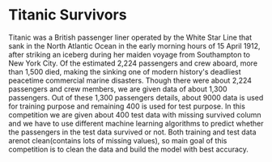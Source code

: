 # Titanic Survivors

Titanic was a British passenger liner operated by the White Star Line that sank in the North Atlantic Ocean in the early morning hours of 15 April 1912, after striking an iceberg during her maiden voyage from Southampton to New York City. Of the estimated 2,224 passengers and crew aboard, more than 1,500 died, making the sinking one of modern history's deadliest peacetime commercial marine disasters. Though there were about 2,224 passengers and crew members, we are given data of about 1,300 passengers. Out of these 1,300 passengers details, about 9000 data is used for training purpose and remaining 400 is used for test purpose. In this competition we are given about 400 test data with missing survived column and we have to use different machine learning algorithms to predict whether the passengers in the test data survived or not. Both training and test data arenot clean(contains lots of missing values), so main goal of this competition is to clean the data and build the model with best accuracy.
